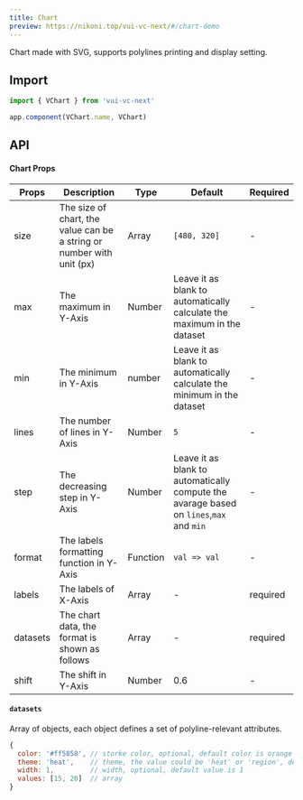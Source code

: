 ```yaml
---
title: Chart
preview: https://nikoni.top/vui-vc-next/#/chart-demo
---
```


Chart made with SVG, supports polylines printing and display setting.

## Import

```js
import { VChart } from 'vui-vc-next'

app.component(VChart.name, VChart)
```

## API

#### Chart Props
| Props | Description | Type | Default | Required |
|----|-----|------|------|------|
| size | The size of chart, the value can be a string or number with unit (px)| Array | `[480, 320]` | - |
| max | The maximum in Y-Axis | Number | Leave it as blank to automatically calculate the maximum in the dataset | - |
| min | The minimum in Y-Axis | number | Leave it as blank to automatically calculate the minimum in the dataset | - |
| lines | The number of lines in Y-Axis | Number | `5` | - |
| step | The decreasing step in Y-Axis | Number | Leave it as blank to automatically compute the avarage based on `lines`,`max` and `min`| - |
| format | The labels formatting function in Y-Axis | Function | `val => val` | - |
| labels | The labels of X-Axis | Array | - | required |
| datasets | The chart data, the format is shown as follows | Array | - | required|
| shift | The shift in Y-Axis | Number | 0.6 | - |

#### `datasets`
Array of objects, each object defines a set of polyline-relevant attributes.

```js
{
  color: '#ff5858', // storke color, optional, default color is orange
  theme: 'heat',    // theme, the value could be 'heat' or 'region', default value is empty
  width: 1,         // width, optional, default value is 1
  values: [15, 20]  // array
}
```
